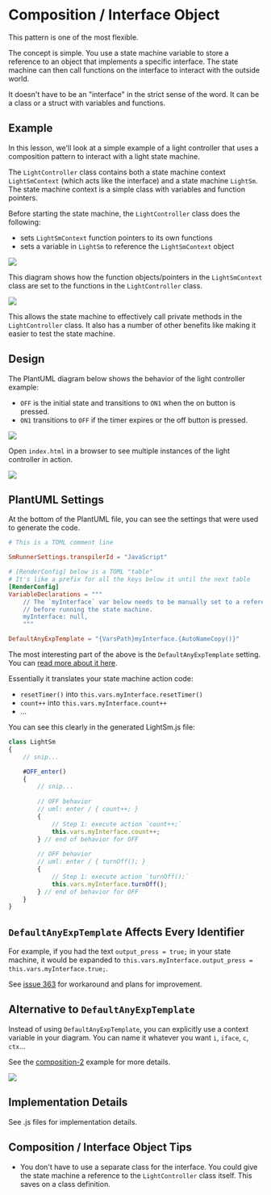 # Composition / Interface Object
This pattern is one of the most flexible.

The concept is simple. You use a state machine variable to store a reference to an object that implements a specific interface. The state machine can then call functions on the interface to interact with the outside world.

It doesn't have to be an "interface" in the strict sense of the word. It can be a class or a struct with variables and functions.

## Example
In this lesson, we'll look at a simple example of a light controller that uses a composition pattern to interact with a light state machine.

The `LightController` class contains both a state machine context `LightSmContext` (which acts like the interface) and a state machine `LightSm`. The state machine context is a simple class with variables and function pointers.

Before starting the state machine, the `LightController` class does the following:
* sets `LightSmContext` function pointers to its own functions
* sets a variable in `LightSm` to reference the `LightSmContext` object

![](./docs/class-diagram.png)

<!--
mermaid diagram link: https://mermaid.live/edit#pako:eNqVk01vgzAMhv8K8mmTaAX0g8Jhl623TZ3UnSakKiOmRIMEJaFqV_HfF6C0W6Galksivw_2G8ccIRYUIYQ4I0o9MbKVJI94xC2zmpj1zLapfhRcS5FlKK1jK9arkGxHNLbIOq8h3Gtro7rjTbRmujKNXH5kLLbKghro7r4npITTDFf8VaJSt_Uk6QOnwhtdSr7it6UkGdRMPtRvLEc5KDPVaMt9wSTSDqkGWnjpz7mDjGsrFiU_9-naY8_YkJv_WLjU3hFpsiUokcdoaWGM_HoyylRBdJwud8h1L-n1UIxGD1e3_JP7ARhf_QRgg7lVThg149nYjkCnmGMEoTlSIj8jiHhluHZslpRpISFMSKbQBlJqsT7wGEItS-yg04h3QWy-eTn9A_VmQ0E4hEfYQzid-uOFN5-5jhf4ge_bcDDB2XhqApPAmXuB4_pBZcOXECalMw5cz1m4rmfUxcSfz5pk743Y1pOi3KYni9U3PJkaKw
 -->

This diagram shows how the function objects/pointers in the `LightSmContext` class are set to the functions in the `LightController` class.

![](./docs/color-arrows.png.png)

This allows the state machine to effectively call private methods in the `LightController` class. It also has a number of other benefits like making it easier to test the state machine.

## Design
The PlantUML diagram below shows the behavior of the light controller example:

* `OFF` is the initial state and transitions to `ON1` when the on button is pressed.
* `ON1` transitions to `OFF` if the timer expires or the off button is pressed.

![](./docs/fsm.png)

Open `index.html` in a browser to see multiple instances of the light controller in action.

![](./docs/light-bulbs.gif)


## PlantUML Settings
At the bottom of the PlantUML file, you can see the settings that were used to generate the code.

```toml
# This is a TOML comment line

SmRunnerSettings.transpilerId = "JavaScript"

# [RenderConfig] below is a TOML "table"
# It's like a prefix for all the keys below it until the next table
[RenderConfig]
VariableDeclarations = """
    // The `myInterface` var below needs to be manually set to a reference of LightSmContext
    // before running the state machine.
    myInterface: null,
    """

DefaultAnyExpTemplate = "{VarsPath}myInterface.{AutoNameCopy()}"
```

The most interesting part of the above is the `DefaultAnyExpTemplate` setting. You can [read more about it here](https://github.com/StateSmith/StateSmith/blob/main/docs/settings.md#renderconfigdefaultanyexptemplate).

Essentially it translates your state machine action code:
* `resetTimer()` into `this.vars.myInterface.resetTimer()`
* `count++` into `this.vars.myInterface.count++`
* ...

You can see this clearly in the generated LightSm.js file:

```javascript
class LightSm
{
    // snip...

    #OFF_enter()
    {
        // snip...
        
        // OFF behavior
        // uml: enter / { count++; }
        {
            // Step 1: execute action `count++;`
            this.vars.myInterface.count++;
        } // end of behavior for OFF
        
        // OFF behavior
        // uml: enter / { turnOff(); }
        {
            // Step 1: execute action `turnOff();`
            this.vars.myInterface.turnOff();
        } // end of behavior for OFF
    }
}
```

## `DefaultAnyExpTemplate` Affects Every Identifier
For example, if you had the text `output_press = true;` in your state machine, it would be expanded to `this.vars.myInterface.output_press = this.vars.myInterface.true;`.

See [issue 363](https://github.com/StateSmith/StateSmith/issues/363) for workaround and plans for improvement.

## Alternative to `DefaultAnyExpTemplate`
Instead of using `DefaultAnyExpTemplate`, you can explicitly use a context variable in your diagram. You can name it whatever you want `i`, `iface`, `c`, `ctx`...

See the [composition-2](../composition-2/README.md) example for more details.

![](./docs/ctx.png)

## Implementation Details
See .js files for implementation details.

## Composition / Interface Object Tips
* You don't have to use a separate class for the interface. You could give the state machine a reference to the `LightController` class itself. This saves on a class definition.
